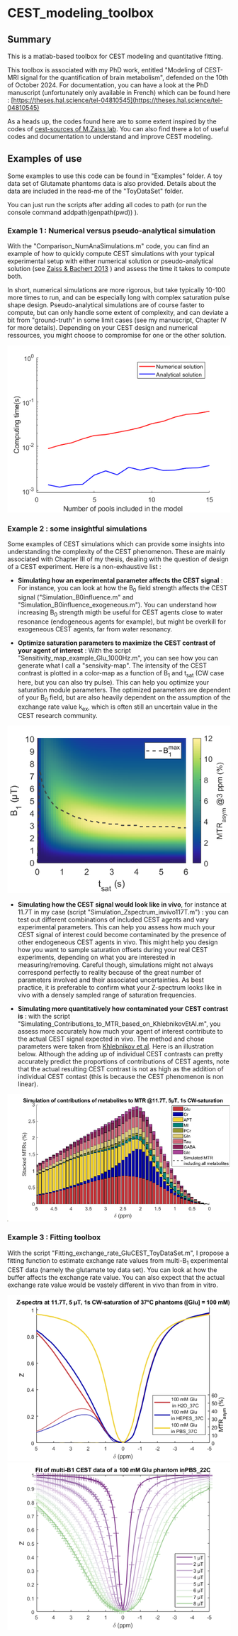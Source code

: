 # CEST_modeling_toolbox

## Summary

This is a matlab-based toolbox for CEST modeling and quantitative fitting.

This toolbox is associated with my PhD work, entitled "Modeling of CEST-MRI signal for the quantification of brain metabolism", defended on the 10th of October 2024. 
For documentation, you can have a look at the PhD manuscript (unfortunately only available in French) which can be found here : 
[https://theses.hal.science/tel-04810545](https://theses.hal.science/tel-04810545)

As a heads up, the codes found here are to some extent inspired by the codes of [cest-sources of M.Zaiss lab](https://github.com/cest-sources). You can also find there a lot of useful codes and documentation to understand and improve CEST modeling. 

## Examples of use

Some examples to use this code can be found in "Examples" folder. A toy data set of Glutamate phantoms data is also provided. Details about the data are included in the read-me of the "ToyDataSet" folder.

You can just run the scripts after adding all codes to path (or run the console command addpath(genpath(pwd)) ).

### Example 1 : Numerical versus pseudo-analytical simulation

With the "Comparison_NumAnaSimulations.m" code, you can find an example of how to quickly compute CEST simulations with your typical experimental setup with either numerical solution or pseudo-analytical solution (see [Zaiss & Bachert 2013](https://analyticalsciencejournals.onlinelibrary.wiley.com/doi/abs/10.1002/nbm.2887) ) and assess the time it takes to compute both. 

In short, numerical simulations are more rigorous, but take typically 10-100 more times to run, and can be especially long with complex saturation pulse shape design. Pseudo-analytical simulations are of course faster to compute, but can only handle some extent of complexity, and can deviate a bit from "ground-truth" in some limit cases (see my manuscript, Chapter IV for more details). Depending on your CEST design and numerical ressources, you might choose to compromise for one or the other solution. 

![Comparison of numerical and analytical simulations](/Examples/illustrating-figures/Fig1.png)

### Example 2 : some insightful simulations

Some examples of CEST simulations which can provide some insights into understanding the complexity of the CEST phenomenon. These are mainly associated with Chapter III of my thesis, dealing with the question of design of a CEST experiment. 
Here is a non-exhaustive list :

+ **Simulating how an experimental parameter affects the CEST signal** : For instance, you can look at how the B<sub>0</sub> field strength affects the CEST signal ("Simulation_B0influence.m" and "Simulation_B0influence_exogeneous.m"). You can understand how increasing B<sub>0</sub> strength migth be useful for CEST agents close to water resonance (endogeneous agents for example), but might be overkill for exogeneous CEST agents, far from water resonancy.

+ **Optimize saturation parameters to maximize the CEST contrast of your agent of interest** : With the script "Sensitivity_map_example_Glu_1000Hz.m", you can see how you can generate what I call a "sensivity-map". The intensity of the CEST contrast is plotted in a color-map as a function of B<sub>1</sub> and t<sub>sat</sub> (CW case here, but you can also try pulse). This can help you optimize your saturation module parameters. The optimized parameters are dependent of your B<sub>0</sub> field, but are also heavily dependent on the assumption of the exchange rate value k<sub>ex</sub>, which is often still an uncertain value in the CEST research community.

![Sensitivity map at 11.7T for glutamate with 1000 Hz exchange rate](/Examples/illustrating-figures/Fig2.png)
  
+ **Simulating how the CEST signal would look like in vivo**, for instance at 11.7T in my case (script "Simulation_Zspectrum_invivo117T.m") : you can test out different combinations of included CEST agents and vary experimental parameters. This can help you assess how much your CEST signal of interest could become contaminated by the presence of other endogeneous CEST agents in vivo. This might help you design how you want to sample saturation offsets during your real CEST experiments, depending on what you are interested in measuring/removing. Careful though, simulations might not always correspond perfectly to reality because of the great number of parameters involved and their associated uncertainties. As best practice, it is preferable to confirm what your Z-spectrum looks like in vivo with a densely sampled range of saturation frequencies.

+ **Simulating more quantitatively how contaminated your CEST contrast is** : with the script "Simulating_Contributions_to_MTR_based_on_KhlebnikovEtAl.m", you assess more accurately how much your agent of interest contribute to the actual CEST signal expected in vivo. The method and chose parameters were taken from [Khlebnikov et al](https://www.nature.com/articles/s41598-018-37295-y). Here is an illustration below.
Although the adding up of individual CEST contrasts can pretty accurately predict the proportions of contributions of CEST agents, note that the actual resulting CEST contrast is not as high as the addition of individual CEST contast (this is because the CEST phenomenon is non linear).

![Expected contributions of metabolites to in vivo MTR](/Examples/illustrating-figures/Fig3.png)

### Example 3 : Fitting toolbox

With the script "Fitting_exchange_rate_GluCEST_ToyDataSet.m", I propose a fitting function to estimate exchange rate values from multi-B<sub>1</sub> experimental CEST data (namely the glutamate toy data set). You can look at how the buffer affects the exchange rate value. You can also expect that the actual exchange rate value would be vastely different in vivo than from in vitro. 

![Glutamate phantoms at 37C in different buffers](/Examples/illustrating-figures/Fig4.png)  ![Fitting multiB1 data](/Examples/illustrating-figures/Fig5.png)


